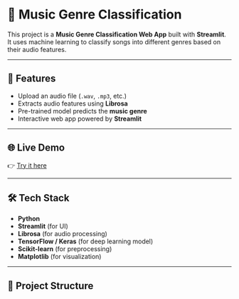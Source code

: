 # 🎵 Music Genre Classification

This project is a **Music Genre Classification Web App** built with **Streamlit**.  
It uses machine learning to classify songs into different genres based on their audio features.

---

## 🚀 Features
- Upload an audio file (`.wav`, `.mp3`, etc.)
- Extracts audio features using **Librosa**
- Pre-trained model predicts the **music genre**
- Interactive web app powered by **Streamlit**

---

## 🌐 Live Demo
👉 [Try it here](https://music-genre-classification1.streamlit.app/)

---

## 🛠️ Tech Stack
- **Python**
- **Streamlit** (for UI)
- **Librosa** (for audio processing)
- **TensorFlow / Keras** (for deep learning model)
- **Scikit-learn** (for preprocessing)
- **Matplotlib** (for visualization)

---

## 📂 Project Structure
